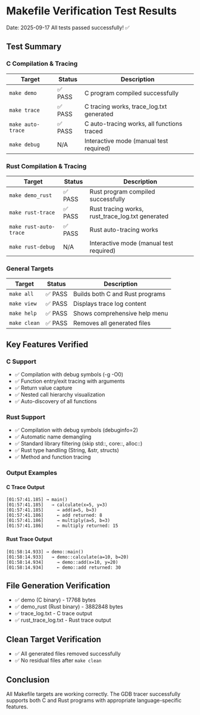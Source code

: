 # Makefile Verification Test Results

Date: 2025-09-17
All tests passed successfully! ✅

## Test Summary

### C Compilation & Tracing
| Target | Status | Description |
|--------|--------|-------------|
| `make demo` | ✅ PASS | C program compiled successfully |
| `make trace` | ✅ PASS | C tracing works, trace_log.txt generated |
| `make auto-trace` | ✅ PASS | C auto-tracing works, all functions traced |
| `make debug` | N/A | Interactive mode (manual test required) |

### Rust Compilation & Tracing
| Target | Status | Description |
|--------|--------|-------------|
| `make demo_rust` | ✅ PASS | Rust program compiled successfully |
| `make rust-trace` | ✅ PASS | Rust tracing works, rust_trace_log.txt generated |
| `make rust-auto-trace` | ✅ PASS | Rust auto-tracing works |
| `make rust-debug` | N/A | Interactive mode (manual test required) |

### General Targets
| Target | Status | Description |
|--------|--------|-------------|
| `make all` | ✅ PASS | Builds both C and Rust programs |
| `make view` | ✅ PASS | Displays trace log content |
| `make help` | ✅ PASS | Shows comprehensive help menu |
| `make clean` | ✅ PASS | Removes all generated files |

## Key Features Verified

### C Support
- ✅ Compilation with debug symbols (-g -O0)
- ✅ Function entry/exit tracing with arguments
- ✅ Return value capture
- ✅ Nested call hierarchy visualization
- ✅ Auto-discovery of all functions

### Rust Support
- ✅ Compilation with debug symbols (debuginfo=2)
- ✅ Automatic name demangling
- ✅ Standard library filtering (skip std::, core::, alloc::)
- ✅ Rust type handling (String, &str, structs)
- ✅ Method and function tracing

### Output Examples

#### C Trace Output
```
[01:57:41.185] → main()
[01:57:41.185]   → calculate(x=5, y=3)
[01:57:41.185]     → add(a=5, b=3)
[01:57:41.186]     ← add returned: 8
[01:57:41.186]     → multiply(a=5, b=3)
[01:57:41.186]     ← multiply returned: 15
```

#### Rust Trace Output
```
[01:58:14.933] → demo::main()
[01:58:14.933]   → demo::calculate(a=10, b=20)
[01:58:14.934]     → demo::add(x=10, y=20)
[01:58:14.934]     ← demo::add returned: 30
```

## File Generation Verification
- ✅ demo (C binary) - 17768 bytes
- ✅ demo_rust (Rust binary) - 3882848 bytes
- ✅ trace_log.txt - C trace output
- ✅ rust_trace_log.txt - Rust trace output

## Clean Target Verification
- ✅ All generated files removed successfully
- ✅ No residual files after `make clean`

## Conclusion
All Makefile targets are working correctly. The GDB tracer successfully supports both C and Rust programs with appropriate language-specific features.
